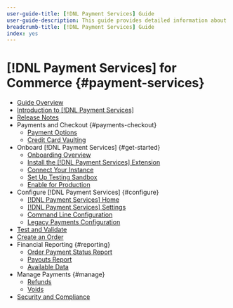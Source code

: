```yaml
---
user-guide-title: [!DNL Payment Services] Guide
user-guide-description: This guide provides detailed information about installing and configuring [!DNL Payment Services] for your [!DNL Adobe Commerce] or [!DNL Magento Open Source] store.
breadcrumb-title: [!DNL Payment Services] Guide
index: yes
---
```


# [!DNL Payment Services] for Commerce {#payment-services}

- [Guide Overview](guide-overview.md)
- [Introduction to [!DNL Payment Services]](overview.md)
- [Release Notes](release-notes.md)
- Payments and Checkout {#payments-checkout}
  - [Payment Options](payments-options.md)
  - [Credit Card Vaulting](vaulting.md)
- Onboard [!DNL Payment Services] {#get-started}
  - [Onboarding Overview](onboard.md)
  - [Install the [!DNL Payment Services] Extension](install.md)
  - [Connect Your Instance](connect.md)
  - [Set Up Testing Sandbox](sandbox.md)
  - [Enable for Production](production.md)
- Configure [!DNL Payment Services] {#configure}
  - [[!DNL Payment Services] Home](payments-home.md)
  - [[!DNL Payment Services] Settings](settings.md)
  - [Command Line Configuration](configure-cli.md)
  - [Legacy Payments Configuration](configure-admin.md)
- [Test and Validate](test-validate.md)
- [Create an Order](create-order.md)
- Financial Reporting {#reporting}
  - [Order Payment Status Report](order-payment-status.md)
  - [Payouts Report](payouts.md)
  - [Available Data](data.md)
- Manage Payments {#manage}
  - [Refunds](refunds.md)
  - [Voids](voids.md)
- [Security and Compliance](security.md)
